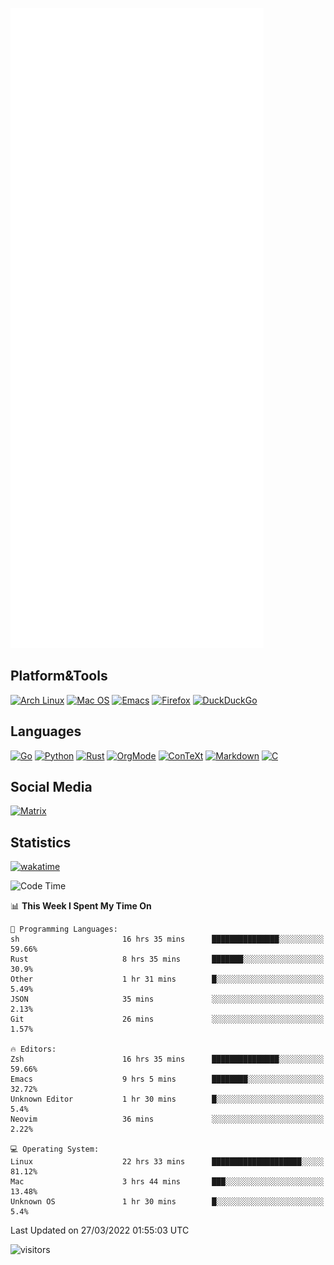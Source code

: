 ![Metrics](https://github.com/SteamedFish/SteamedFish/blob/master/github-metrics.svg)

## Platform&Tools

[![Arch Linux](https://img.shields.io/badge/ArchLinux-1793D1?logo=arch-linux&logoColor=fff&style=flat-square)](https://archlinux.org/)
[![Mac OS](https://img.shields.io/badge/MacOS-000000?style=flat-square&logo=macos&logoColor=F0F0F0)](https://www.apple.com/macos/)
[![Emacs](https://img.shields.io/badge/Emacs-%237F5AB6.svg?&style=flat-square&logo=gnu-emacs&logoColor=white)](https://www.gnu.org/software/emacs/)
[![Firefox](https://img.shields.io/badge/Firefox-FF7139?style=flat-square&logo=Firefox-Browser&logoColor=white)](https://firefox.com/)
[![DuckDuckGo](https://img.shields.io/badge/DuckDuckGo-DE5833?style=flat-square&logo=DuckDuckGo&logoColor=white)](https://duckduckgo.com/)

## Languages

[![Go](https://img.shields.io/badge/Golang-%2300ADD8.svg?style=flat-square&logo=go&logoColor=white)](https://golang.org/)
[![Python](https://img.shields.io/badge/Python-3670A0?style=flat-square&logo=python&logoColor=ffdd54)](https://www.python.org/)
[![Rust](https://img.shields.io/badge/Rust-%23000000.svg?style=flat-square&logo=rust&logoColor=white)](https://www.rust-lang.org/)
[![OrgMode](https://img.shields.io/badge/OrgMode-%23000000.svg?style=flat-square&logo=org&logoColor=white)](https://orgmode.org/)
[![ConTeXt](https://img.shields.io/badge/ConTeXt-%23008080.svg?style=flat-square&logo=latex&logoColor=white)](https://contextgarden.net/)
[![Markdown](https://img.shields.io/badge/MarkDown-%23000000.svg?style=flat-square&logo=markdown&logoColor=white)](https://daringfireball.net/projects/markdown/)
[![C](https://img.shields.io/badge/C-%2300599C.svg?style=flat-square&logo=c&logoColor=white)](https://www.iso.org/standard/74528.html)

## Social Media

[![Matrix](https://img.shields.io/badge/SteamedFish-2CA5E0?style=social&logo=matrix&logoColor=black)](https://matrix.to/#/@i:steamedfish.org)

## Statistics
[![wakatime](https://wakatime.com/badge/user/168280d6-fcf2-4b4f-ad3a-dc4612f35b38.svg)](https://wakatime.com/@168280d6-fcf2-4b4f-ad3a-dc4612f35b38)

<!--START_SECTION:waka-->
![Code Time](http://img.shields.io/badge/Code%20Time-1%2C698%20hrs%2023%20mins-blue)

📊 **This Week I Spent My Time On** 

```text
💬 Programming Languages: 
sh                       16 hrs 35 mins      ███████████████░░░░░░░░░░   59.66% 
Rust                     8 hrs 35 mins       ███████░░░░░░░░░░░░░░░░░░   30.9% 
Other                    1 hr 31 mins        █░░░░░░░░░░░░░░░░░░░░░░░░   5.49% 
JSON                     35 mins             ░░░░░░░░░░░░░░░░░░░░░░░░░   2.13% 
Git                      26 mins             ░░░░░░░░░░░░░░░░░░░░░░░░░   1.57%

🔥 Editors: 
Zsh                      16 hrs 35 mins      ███████████████░░░░░░░░░░   59.66% 
Emacs                    9 hrs 5 mins        ████████░░░░░░░░░░░░░░░░░   32.72% 
Unknown Editor           1 hr 30 mins        █░░░░░░░░░░░░░░░░░░░░░░░░   5.4% 
Neovim                   36 mins             ░░░░░░░░░░░░░░░░░░░░░░░░░   2.22%

💻 Operating System: 
Linux                    22 hrs 33 mins      ████████████████████░░░░░   81.12% 
Mac                      3 hrs 44 mins       ███░░░░░░░░░░░░░░░░░░░░░░   13.48% 
Unknown OS               1 hr 30 mins        █░░░░░░░░░░░░░░░░░░░░░░░░   5.4%

```


 Last Updated on 27/03/2022 01:55:03 UTC
<!--END_SECTION:waka-->

![visitors](https://visitor-badge.laobi.icu/badge?page_id=SteamedFish.SteamedFish)
